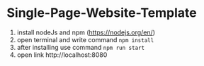 # Single-Page-Website-Template

1. install nodeJs and npm (https://nodejs.org/en/)
2. open terminal and write command ```npm install```
3. after installing use command ```npm run start```
4. open link http://localhost:8080 